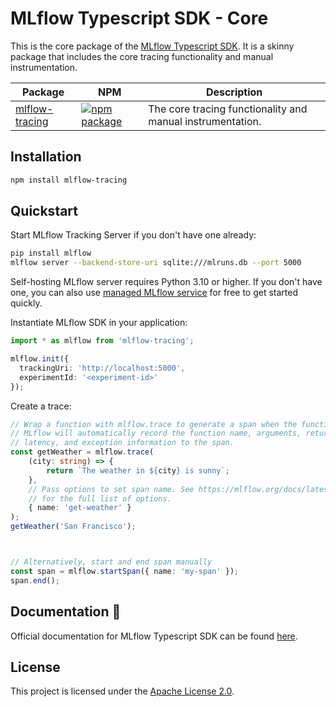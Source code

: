 # MLflow Typescript SDK - Core

This is the core package of the [MLflow Typescript SDK](https://github.com/mlflow/mlflow/tree/main/packages/typescript). It is a skinny package that includes the core tracing functionality and manual instrumentation.

|Package|NPM|Description|
|---|---|---|
|[mlflow-tracing](./packages/typescript/core)|[![npm package](https://img.shields.io/npm/v/mlflow-tracing?style=flat-square)](https://www.npmjs.com/package/mlflow-tracing) |The core tracing functionality and manual instrumentation.|

## Installation

```bash
npm install mlflow-tracing
```

## Quickstart

Start MLflow Tracking Server if you don't have one already:

```bash
pip install mlflow
mlflow server --backend-store-uri sqlite:///mlruns.db --port 5000
```

Self-hosting MLflow server requires Python 3.10 or higher. If you don't have one, you can also use [managed MLflow service](https://mlflow.org/#get-started) for free to get started quickly.

Instantiate MLflow SDK in your application:

```typescript
import * as mlflow from 'mlflow-tracing';

mlflow.init({
  trackingUri: 'http://localhost:5000',
  experimentId: '<experiment-id>'
});
```

Create a trace:

```typescript
// Wrap a function with mlflow.trace to generate a span when the function is called.
// MLflow will automatically record the function name, arguments, return value,
// latency, and exception information to the span.
const getWeather = mlflow.trace(
    (city: string) => {
        return `The weather in ${city} is sunny`;
    },
    // Pass options to set span name. See https://mlflow.org/docs/latest/genai/tracing/app-instrumentation/typescript-sdk
    // for the full list of options.
    { name: 'get-weather' }
);
getWeather('San Francisco');



// Alternatively, start and end span manually
const span = mlflow.startSpan({ name: 'my-span' });
span.end();
```

## Documentation 📘

Official documentation for MLflow Typescript SDK can be found [here](https://mlflow.org/docs/latest/genai/tracing/app-instrumentation/typescript-sdk).

## License

This project is licensed under the [Apache License 2.0](https://github.com/mlflow/mlflow/blob/master/LICENSE.txt).